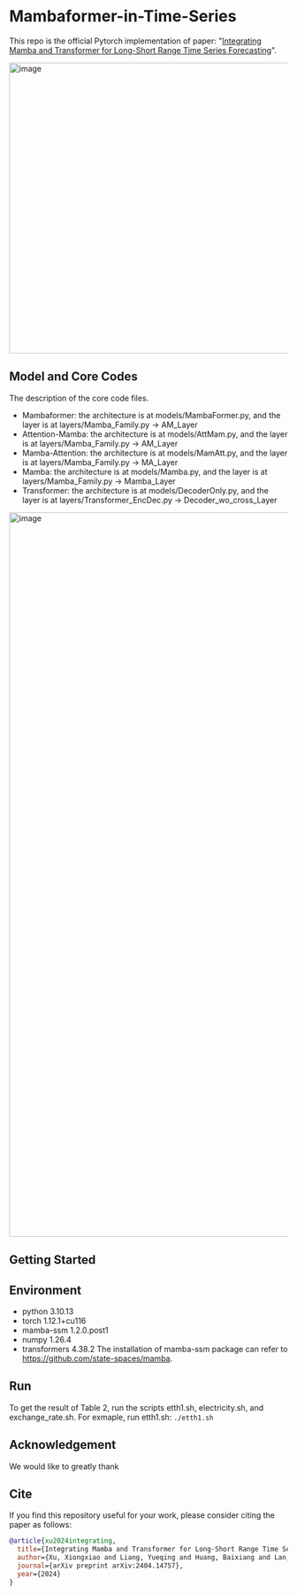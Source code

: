 # Mambaformer-in-Time-Series
This repo is the official Pytorch implementation of paper: "[Integrating Mamba and Transformer for Long-Short Range Time Series Forecasting](https://arxiv.org/pdf/2404.14757)".

<img width="525" alt="image" src="https://github.com/XiongxiaoXu/Mambaformer-in-Time-Series/assets/34889516/bb84159b-4a49-41f4-9ae3-e16606b9d742">

## Model and Core Codes
The description of the core code files.
* Mambaformer: the architecture is at models/MambaFormer.py, and the layer is at layers/Mamba_Family.py -> AM_Layer
* Attention-Mamba: the architecture is at models/AttMam.py, and the layer is at layers/Mamba_Family.py -> AM_Layer
* Mamba-Attention: the architecture is at models/MamAtt.py, and the layer is at layers/Mamba_Family.py -> MA_Layer
* Mamba: the architecture is at models/Mamba.py, and the layer is at layers/Mamba_Family.py -> Mamba_Layer
* Transformer: the architecture is at models/DecoderOnly.py, and the layer is at layers/Transformer_EncDec.py -> Decoder_wo_cross_Layer

<img width="1308" alt="image" src="https://github.com/XiongxiaoXu/Mambaformer-in-Time-Series/assets/34889516/3cdd9d58-e8bc-4aa9-a836-16045554e927">


## Getting Started
## Environment
* python            3.10.13
* torch             1.12.1+cu116
* mamba-ssm         1.2.0.post1
* numpy             1.26.4
* transformers      4.38.2
The installation of mamba-ssm package can refer to https://github.com/state-spaces/mamba. 

## Run
To get the result of Table 2, run the scripts etth1.sh, electricity.sh, and exchange_rate.sh. For exmaple, run etth1.sh:
`./etth1.sh`

## Acknowledgement
We would like to greatly thank 

## Cite
If you find this repository useful for your work, please consider citing the paper as follows:

```bibtex
@article{xu2024integrating,
  title={Integrating Mamba and Transformer for Long-Short Range Time Series Forecasting},
  author={Xu, Xiongxiao and Liang, Yueqing and Huang, Baixiang and Lan, Zhiling and Shu, Kai},
  journal={arXiv preprint arXiv:2404.14757},
  year={2024}
}
```
